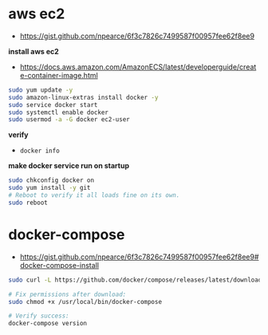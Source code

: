 # aws ec2

- https://gist.github.com/npearce/6f3c7826c7499587f00957fee62f8ee9

**install aws ec2**

- <https://docs.aws.amazon.com/AmazonECS/latest/developerguide/create-container-image.html>

```sh
sudo yum update -y
sudo amazon-linux-extras install docker -y
sudo service docker start
sudo systemctl enable docker
sudo usermod -a -G docker ec2-user
```

**verify**

- `docker info`

**make docker service run on startup**

```sh
sudo chkconfig docker on
sudo yum install -y git
# Reboot to verify it all loads fine on its own.
sudo reboot
```

# docker-compose

- <https://gist.github.com/npearce/6f3c7826c7499587f00957fee62f8ee9#docker-compose-install>

```sh
sudo curl -L https://github.com/docker/compose/releases/latest/download/docker-compose-$(uname -s)-$(uname -m) -o /usr/local/bin/docker-compose

# Fix permissions after download:
sudo chmod +x /usr/local/bin/docker-compose

# Verify success:
docker-compose version
```
